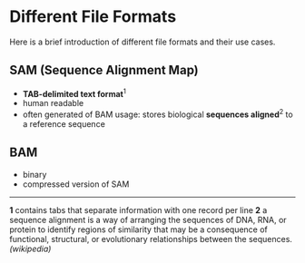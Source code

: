 # Different File Formats
Here is a brief introduction of different file formats and their use cases.

## SAM (Sequence Alignment Map)
- **TAB-delimited text format**<sup>1</sup>
- human readable
- often generated of BAM
usage: stores biological **sequences aligned**<sup>2</sup> to a reference sequence

## BAM 
- binary
- compressed version of SAM
















-------------
**1** contains tabs that separate information with one record per line
**2** a sequence alignment is a way of arranging the sequences of DNA, RNA, or protein to identify regions of similarity that may be a consequence of functional, structural, or evolutionary relationships between the sequences. *(wikipedia)*
